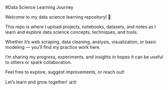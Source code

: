 #Data Science Learning Journey

Welcome to my data science learning repository! 🚀

This repo is where I upload projects, notebooks, datasets, and notes as I learn and explore data science concepts, techniques, and tools.

Whether it’s web scraping, data cleaning, analysis, visualization, or basic modeling — you’ll find my practice work here.

I’m sharing my progress, experiments, and insights in hopes it can be useful to others or spark collaboration.

Feel free to explore, suggest improvements, or reach out!

Let’s learn and grow together! 📊🤓

